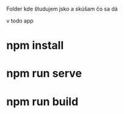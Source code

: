 Folder kde študujem jsko a skúšam čo sa dá


v todo app
# npm install
# npm run serve
# npm run build
